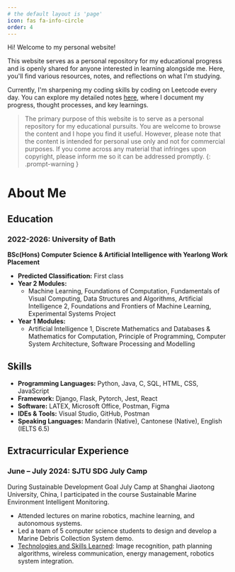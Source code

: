 ```yaml
---
# the default layout is 'page'
icon: fas fa-info-circle
order: 4
---
```


Hi! Welcome to my personal website!

This website serves as a personal repository for my educational progress and is openly shared for anyone interested in learning alongside me. Here, you'll find various resources, notes, and reflections on what I'm studying. 

Currently, I'm  sharpening my coding skills by coding on Leetcode every day. You can explore my detailed notes [here](https://yuyulyu.github.io/categories/leetcode/), where I document my progress, thought processes, and key learnings. 

> The primary purpose of this website is to serve as a personal repository for my educational pursuits. You are welcome to browse the content and I hope you find it useful. However, please note that the content is intended for personal use only and not for commercial purposes. If you come across any material that infringes upon copyright, please inform me so it can be addressed promptly.
{: .prompt-warning }

# About Me

## Education

### 2022-2026: University of Bath
**BSc(Hons) Computer Science & Artificial Intelligence with Yearlong Work Placement**
- **Predicted Classification:** First class
- **Year 2 Modules:**
  - Machine Learning, Foundations of Computation, Fundamentals of Visual Computing, Data Structures and Algorithms, Artificial Intelligence 2, Foundations and Frontiers of Machine Learning, Experimental Systems Project
- **Year 1 Modules:**
  - Artificial Intelligence 1, Discrete Mathematics and Databases & Mathematics for Computation, Principle of Programming, Computer System Architecture, Software Processing and Modelling

## Skills

* **Programming Languages:** Python, Java, C, SQL, HTML, CSS, JavaScript
* **Framework:** Django, Flask, Pytorch, Jest, React
* **Software:** LATEX, Microsoft Office, Postman, Figma
* **IDEs & Tools:** Visual Studio, GitHub, Postman
* **Speaking Languages:** Mandarin (Native), Cantonese (Native), English (IELTS 6.5)

## Extracurricular Experience

### June – July 2024: SJTU SDG July Camp
During Sustainable Development Goal July Camp at Shanghai Jiaotong University, China, I participated in the course Sustainable Marine Environment Intelligent Monitoring. 
   - Attended lectures on marine robotics, machine learning, and autonomous systems.
   - Led a team of 5 computer science students to design and develop a Marine Debris Collection System demo.
   - <ins>Technologies and Skills Learned</ins>: Image recognition, path planning algorithms, wireless communication, energy management, robotics system integration.
